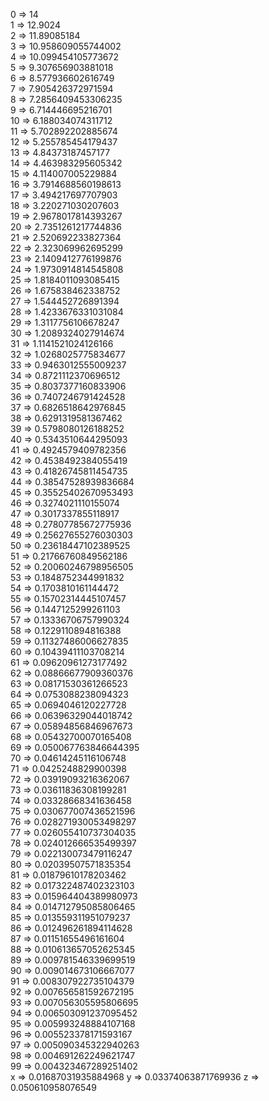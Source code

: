 0  =>  14  
1  =>  12.9024  
2  =>  11.89085184         
3  =>  10.958609055744002  
4  =>  10.099454105773672  
5  =>  9.307656903881018   
6  =>  8.577936602616749  
7  =>  7.905426372971594  
8  =>  7.2856409453306235  
9  =>  6.714446695216701  
10  =>  6.188034074311712  
11  =>  5.702892202885674  
12  =>  5.255785454179437  
13  =>  4.84373187457177  
14  =>  4.463983295605342  
15  =>  4.114007005229884  
16  =>  3.7914688560198613  
17  =>  3.494217697707903  
18  =>  3.220271030207603  
19  =>  2.9678017814393267  
20  =>  2.7351261217744836  
21  =>  2.520692233827364  
22  =>  2.323069962695299  
23  =>  2.1409412776199876  
24  =>  1.9730914814545808  
25  =>  1.8184011093085415  
26  =>  1.675838462338752  
27  =>  1.544452726891394  
28  =>  1.4233676331031084  
29  =>  1.3117756106678247  
30  =>  1.2089324027914674  
31  =>  1.1141521024126166  
32  =>  1.0268025775834677  
33  =>  0.9463012555009237  
34  =>  0.8721112370696512  
35  =>  0.8037377160833906  
36  =>  0.7407246791424528  
37  =>  0.6826518642976845  
38  =>  0.6291319581367462  
39  =>  0.5798080126188252  
40  =>  0.5343510644295093  
41  =>  0.4924579409782356  
42  =>  0.4538492384055419  
43  =>  0.41826745811454735  
44  =>  0.38547528939836684  
45  =>  0.35525402670953493  
46  =>  0.3274021110155074  
47  =>  0.3017337855118917  
48  =>  0.27807785672775936  
49  =>  0.25627655276030303  
50  =>  0.23618447102389525  
51  =>  0.21766760849562186  
52  =>  0.20060246798956505  
53  =>  0.1848752344991832  
54  =>  0.1703810161144472  
55  =>  0.15702314445107457  
56  =>  0.1447125299261103  
57  =>  0.13336706757990324  
58  =>  0.1229110894816388  
59  =>  0.11327486006627835  
60  =>  0.10439411103708214  
61  =>  0.09620961273177492  
62  =>  0.08866677909360376  
63  =>  0.08171530361266523  
64  =>  0.0753088238094323  
65  =>  0.0694046120227728  
66  =>  0.06396329044018742  
67  =>  0.05894856846967673  
68  =>  0.05432700070165408  
69  =>  0.050067763846644395  
70  =>  0.04614245116106748  
71  =>  0.0425248829900398  
72  =>  0.03919093216362067  
73  =>  0.03611836308199281  
74  =>  0.03328668341636458  
75  =>  0.030677007436521596  
76  =>  0.028271930053498297  
77  =>  0.026055410737304035  
78  =>  0.024012666535499397  
79  =>  0.022130073479116247  
80  =>  0.02039507571835354  
81  =>  0.01879610178203462  
82  =>  0.017322487402323103  
83  =>  0.015964404389980973  
84  =>  0.014712795085806465  
85  =>  0.013559311951079237  
86  =>  0.012496261894114628  
87  =>  0.01151655496161604  
88  =>  0.010613657052625345  
89  =>  0.009781546339699519  
90  =>  0.009014673106667077  
91  =>  0.008307922735104379  
92  =>  0.007656581592672195  
93  =>  0.007056305595806695  
94  =>  0.006503091237095452  
95  =>  0.005993248884107168  
96  =>  0.005523378171593167  
97  =>  0.005090345322940263  
98  =>  0.004691262249621747  
99  =>  0.004323467289251402  
x => 0.01687031935884968 
y => 0.03374063871769936 
z => 0.050610958076549